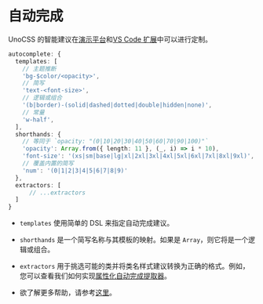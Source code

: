 # 自动完成

UnoCSS 的智能建议在<a href="https://unocss.dev/play/" target="_blank" rel="noreferrer">演示平台</a>和[VS Code 扩展](/integrations/vscode)中可以进行定制。

```ts
autocomplete: {
  templates: [
    // 主题推断
    'bg-$color/<opacity>',
    // 简写
    'text-<font-size>',
    // 逻辑或组合
    '(b|border)-(solid|dashed|dotted|double|hidden|none)',
    // 常量
    'w-half',
  ],
  shorthands: {
    // 等同于 `opacity: "(0|10|20|30|40|50|60|70|90|100)"`
    'opacity': Array.from({ length: 11 }, (_, i) => i * 10),
    'font-size': '(xs|sm|base|lg|xl|2xl|3xl|4xl|5xl|6xl|7xl|8xl|9xl)',
    // 覆盖内置的简写
    'num': '(0|1|2|3|4|5|6|7|8|9)'
  },
  extractors: [
      // ...extractors
  ]
}
```

- `templates` 使用简单的 DSL 来指定自动完成建议。

- `shorthands` 是一个简写名称与其模板的映射。如果是 `Array`，则它将是一个逻辑或组合。

- `extractors` 用于挑选可能的类并将类名样式建议转换为正确的格式。例如，您可以查看我们如何实现[属性化自动完成提取器](https://github.com/unocss/unocss/blob/main/packages/preset-attributify/src/autocomplete.ts)。

- 欲了解更多帮助，请参考[这里](/tools/autocomplete)。
